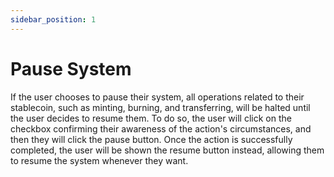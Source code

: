 ```yaml
---
sidebar_position: 1
---
```


# Pause System

If the user chooses to pause their system, all operations related to their stablecoin, such as minting, burning, and transferring, will be halted until the user decides to resume them.
To do so, the user will click on the checkbox confirming their awareness of the action's circumstances, and then they will click the pause button.
Once the action is successfully completed, the user will be shown the resume button instead, allowing them to resume the system whenever they want.
